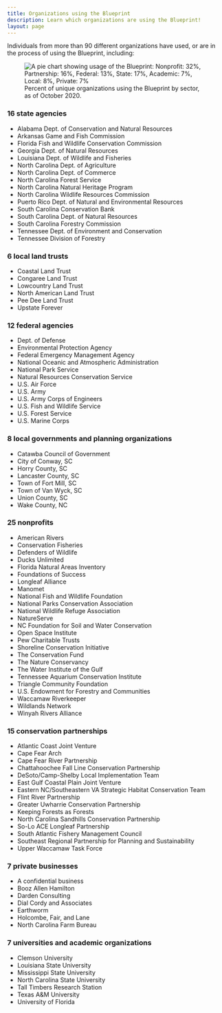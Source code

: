 ```yaml
---
title: Organizations using the Blueprint
description: Learn which organizations are using the Blueprint!
layout: page
---
```

Individuals from more than 90 different organizations have used, or are in the process of using the Blueprint, including:

<figure class="image-right">
  <img src="{{ site.baseurl }}/images/BlueprintUserChart_10-2-20.png" alt="A pie chart showing usage of the Blueprint: Nonprofit: 32%, Partnership: 16%, Federal: 13%, State: 17%, Academic: 7%, Local: 8%, Private: 7%"/>
  <figcaption>Percent of unique organizations using the Blueprint by sector, as of October 2020.</figcaption>
</figure>

### 16 state agencies

- Alabama Dept. of Conservation and Natural Resources
- Arkansas Game and Fish Commission
- Florida Fish and Wildlife Conservation Commission
- Georgia Dept. of Natural Resources
- Louisiana Dept. of Wildlife and Fisheries
- North Carolina Dept. of Agriculture
- North Carolina Dept. of Commerce
- North Carolina Forest Service
- North Carolina Natural Heritage Program
- North Carolina Wildlife Resources Commission
- Puerto Rico Dept. of Natural and Environmental Resources
- South Carolina Conservation Bank
- South Carolina Dept. of Natural Resources
- South Carolina Forestry Commission
- Tennessee Dept. of Environment and Conservation
- Tennessee Division of Forestry

### 6 local land trusts

- Coastal Land Trust
- Congaree Land Trust
- Lowcountry Land Trust
- North American Land Trust
- Pee Dee Land Trust
- Upstate Forever

### 12 federal agencies

- Dept. of Defense
- Environmental Protection Agency
- Federal Emergency Management Agency
- National Oceanic and Atmospheric Administration
- National Park Service
- Natural Resources Conservation Service
- U.S. Air Force
- U.S. Army
- U.S. Army Corps of Engineers
- U.S. Fish and Wildlife Service
- U.S. Forest Service
- U.S. Marine Corps

### 8 local governments and planning organizations

- Catawba Council of Government
- City of Conway, SC
- Horry County, SC
- Lancaster County, SC
- Town of Fort Mill, SC
- Town of Van Wyck, SC
- Union County, SC
- Wake County, NC

### 25 nonprofits

- American Rivers
- Conservation Fisheries
- Defenders of Wildlife
- Ducks Unlimited
- Florida Natural Areas Inventory
- Foundations of Success
- Longleaf Alliance
- Manomet
- National Fish and Wildlife Foundation
- National Parks Conservation Association
- National Wildlife Refuge Association
- NatureServe
- NC Foundation for Soil and Water Conservation
- Open Space Institute
- Pew Charitable Trusts
- Shoreline Conservation Initiative
- The Conservation Fund
- The Nature Conservancy
- The Water Institute of the Gulf
- Tennessee Aquarium Conservation Institute
- Triangle Community Foundation
- U.S. Endowment for Forestry and Communities
- Waccamaw Riverkeeper
- Wildlands Network
- Winyah Rivers Alliance

### 15 conservation partnerships

- Atlantic Coast Joint Venture
- Cape Fear Arch
- Cape Fear River Partnership
- Chattahoochee Fall Line Conservation Partnership
- DeSoto/Camp-Shelby Local Implementation Team
- East Gulf Coastal Plain Joint Venture
- Eastern NC/Southeastern VA Strategic Habitat Conservation Team
- Flint River Partnership
- Greater Uwharrie Conservation Partnership
- Keeping Forests as Forests
- North Carolina Sandhills Conservation Partnership
- So-Lo ACE Longleaf Partnership
- South Atlantic Fishery Management Council
- Southeast Regional Partnership for Planning and Sustainability
- Upper Waccamaw Task Force

### 7 private businesses

- A confidential business
- Booz Allen Hamilton
- Darden Consulting
- Dial Cordy and Associates
- Earthworm
- Holcombe, Fair, and Lane
- North Carolina Farm Bureau

### 7 universities and academic organizations

- Clemson University
- Louisiana State University
- Mississippi State University
- North Carolina State University
- Tall Timbers Research Station
- Texas A&M University
- University of Florida
